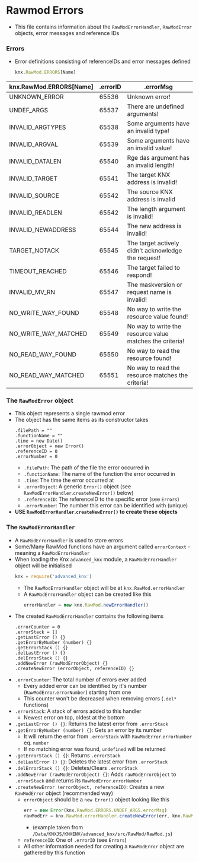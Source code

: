 # Rawmod Errors
- This file contains information about the `RawModErrorHandler`, `RawModError` objects, error messages and reference IDs
### Errors
- Error definitions consisting of referenceIDs and error messages defined
    ```js
    knx.RawMod.ERRORS[Name]
    ```
| knx.RawMod.ERRORS\[Name\] | .errorID | .errorMsg
|---|---|---|
| UNKNOWN_ERROR | 65536 | Unknown error! |
| UNDEF_ARGS | 65537 | There are undefined arguments! |
| INVALID_ARGTYPES | 65538 | Some arguments have an invalid type! |
| INVALID_ARGVAL | 65539 | Some arguments have an invalid value! |
| INVALID_DATALEN | 65540 | Rge das argument has an invalid length! |
| INVALID_TARGET | 65541 | The target KNX address is invalid! |
| INVALID_SOURCE | 65542 | The source KNX address is invalid |
| INVALID_READLEN | 65542 | The length argument is invalid! |
| INVALID_NEWADDRESS | 65544 | The new address is invalid! |
| TARGET_NOTACK | 65545 | The target actively didn't acknowledge the request! |
| TIMEOUT_REACHED | 65546 | The target failed to respond! |
| INVALID_MV_RN | 65547 | The maskversion or request name is invalid! |
| NO_WRITE_WAY_FOUND | 65548 | No way to write the resource value found! |
| NO_WRITE_WAY_MATCHED | 65549 | No way to write the resource value matches the criteria! |
| NO_READ_WAY_FOUND | 65550 | No way to read the resource found! |
| NO_READ_WAY_MATCHED | 65551 | No way to read the resource matches the criteria! |

### The `RawModError` object
- This object represents a single rawmod error
- The object has the same items as its constructor takes
    ```
    .filePath = ""
    .functionName = ""
    .time = new Date()
    .errorObject = new Error()
    .referenceID = 0
    .errorNumber = 0
    ```
    - `.filePath`: The path of the file the error occurred in
    - `.functionName`: The name of the function the error occurred in
    - `.time`: The time the error occurred at
    - `.errorObject`: A generic `Error()` object (see `RawModErrorHandler`.`createNewError()` below)
    - `.referenceID`: The referenceID to the specific error (see `Errors`)
    - `.errorNumber`: The number this error can be identified with (unique)
- **USE `RawModErrorHandler`.`createNewError()` to create these objects**
### The `RawModErrorHandler`
- A `RawModErrorHandler` is used to store errors
- Some/Many RawMod functions have an argument called `errorContext` - meaning a `RawModErrorHandler` 
- When loading the Knx `advanced_knx` module, a `RawModErrorHandler` object will be initialised
    ```js
    knx = require('advanced_knx')
    ```
    - The `RawModErrorHandler` object will be at `knx.RawMod.errorHandler`
    - A `RawModErrorHandler` object can be created like this
        ```js
        errorHandler = new knx.RawMod.newErrorHandler()
        ```
- The created `RawModErrorHandler` contains the following items
    ```
    .errorCounter = 0
    .errorStack = []
    .getLastError () {}
    .getErrorByNumber (number) {}
    .getErrorStack () {}
    .delLastError () {}
    .delErrorStack () {}
    .addNewError (rawModErrorObject) {}
    .createNewError (errorObject, referenceID) {}
    ```
- `.errorCounter`: The total number of errors ever added
    - Every added error can be identified by it's number (`RawModError`.`errorNumber`) starting from one
    - This counter won't be decreased when removing errors (`.del*` functions)
- `.errorStack`: A stack of errors added to this handler
    - Newest error on top, oldest at the bottom
- `.getLastError () {}`: Returns the latest error from `.errorStack`
- `.getErrorByNumber (number) {}`: Gets an error by its number
    - It will return the error from `.errorStack` with `RawModError`.`errorNumber` eq. `number`
    - If no matching error was found, `undefined` will be returned
- `.getErrorStack () {}`: Returns `.errorStack`
- `.delLastError () {}`: Deletes the latest error from `.errorStack`
- `.delErrorStack () {}`: Deletes/Clears `.errorStack`
- `.addNewError (rawModErrorObject) {}`: Adds `rawModErrorObject` to `.errorStack` and returns its `RawModError`.`errorNumber`
- `.createNewError (errorObject, referenceID)`: Creates a new `RawModError` object (recommended way)
    - `errorObject` should be a `new Error()` object looking like this
        ```js
        err = new Error(knx.RawMod.ERRORS.UNDEF_ARGS.errorMsg)
        rawModErr = knx.RawMod.errorHandler.createNewError(err, knx.RawMod.ERRORS.UNDEF_ARGS.errorID)
        ```
        - (example taken from `/Data/KNXJS/KNXENV/advanced_knx/src/RawMod/RawMod.js`)
    - `referenceID`: One of `.errorID` (see `Errors`)
    - All other information needed for creating a `RawModError` object are gathered by this function